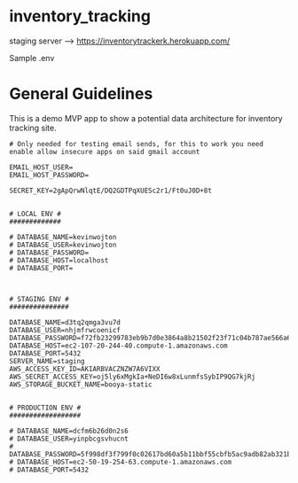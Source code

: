 # inventory_tracking

staging server --> https://inventorytrackerk.herokuapp.com/


Sample .env

# General Guidelines 

This is a demo MVP app to show a potential data architecture for inventory tracking site. 

```
# Only needed for testing email sends, for this to work you need enable allow insecure apps on said gmail account

EMAIL_HOST_USER=
EMAIL_HOST_PASSWORD=

SECRET_KEY=2gApQrwNlqtE/DQ2GDTPqXUESc2r1/Ft0uJ0D+8t


# LOCAL ENV #
#############

# DATABASE_NAME=kevinwojton
# DATABASE_USER=kevinwojton
# DATABASE_PASSWORD=
# DATABASE_HOST=localhost
# DATABASE_PORT=



# STAGING ENV #
###############

DATABASE_NAME=d3tq2qmga3vu7d
DATABASE_USER=nhjmfrwcoenicf
DATABASE_PASSWORD=f72fb23299783eb9b7d0e3864a8b21502f23f71c04b787ae566a6b727441e2b1
DATABASE_HOST=ec2-107-20-244-40.compute-1.amazonaws.com
DATABASE_PORT=5432
SERVER_NAME=staging
AWS_ACCESS_KEY_ID=AKIARBVACZNZW7A6VIXX
AWS_SECRET_ACCESS_KEY=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
AWS_STORAGE_BUCKET_NAME=booya-static


# PRODUCTION ENV #
##################

# DATABASE_NAME=dcfm6b26d0n2s6
# DATABASE_USER=yinpbcgsvhucnt
# DATABASE_PASSWORD=5f998df3f799f0c02617bd60a5b11bbf55cbfb5ac9adb82ab321b0a1f5d1c764
# DATABASE_HOST=ec2-50-19-254-63.compute-1.amazonaws.com
# DATABASE_PORT=5432
```
